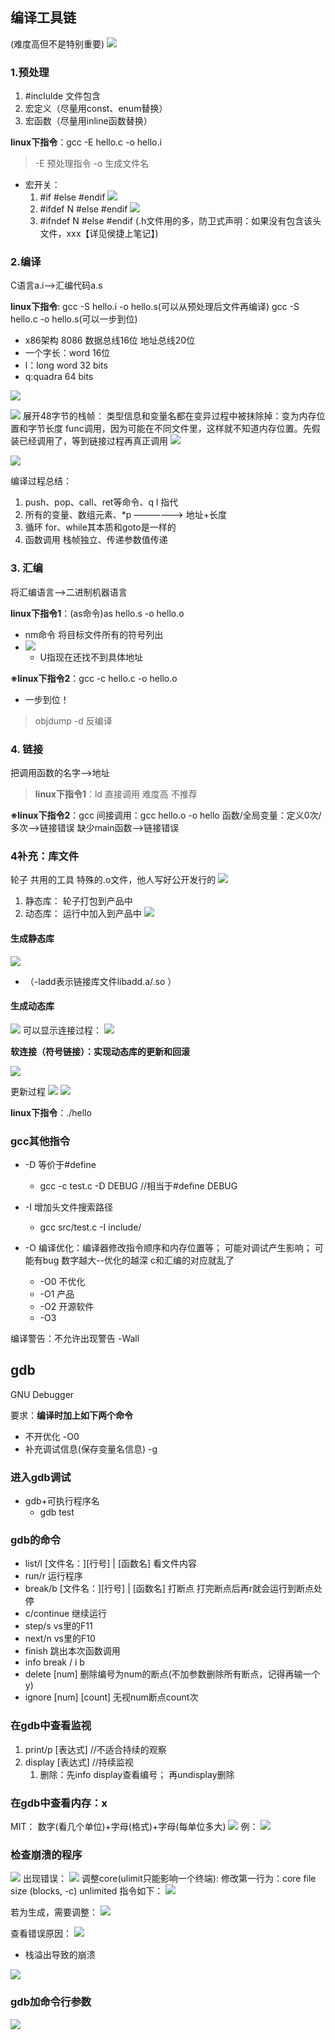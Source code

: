 ## 编译工具链
(难度高但不是特别重要)
![](images/2023-09-04-21-32-07.png)
### 1.预处理
1. #inclulde 文件包含
2. 宏定义（尽量用const、enum替换）
3. 宏函数（尽量用inline函数替换）

**linux下指令**：gcc -E hello.c -o hello.i
> -E 预处理指令
> -o 生成文件名

- 宏开关：
   1. #if #else #endif
![](images/2023-09-04-15-12-34.png)
   2. #ifdef N    #else   #endif
![](images/2023-09-04-15-13-20.png)   
   3. #ifndef N   #else   #endif    (.h文件用的多，防卫式声明：如果没有包含该头文件，xxx【详见侯捷上笔记】)


### 2.编译

C语言a.i-->汇编代码a.s

**linux下指令**:
    gcc -S hello.i -o hello.s(可以从预处理后文件再编译)
    gcc -S hello.c -o hello.s(可以一步到位)

- x86架构 8086 数据总线16位  地址总线20位
- 一个字长：word 16位
- l：long word 32 bits
- q:quadra 64 bits

![](images/2023-09-04-21-02-30.png)

![](images/2023-09-05-11-05-36.png)
展开48字节的栈帧：
类型信息和变量名都在变异过程中被抹除掉：变为内存位置和字节长度
func调用，因为可能在不同文件里，这样就不知道内存位置。先假装已经调用了，等到链接过程再真正调用
![](images/2023-09-05-11-10-25.png)

![](images/2023-09-05-11-45-24.png)

编译过程总结：
1. push、pop、call、ret等命令、q l 指代
2. 所有的变量、数组元素、*p ——————> 地址+长度
3. 循环 for、while其本质和goto是一样的
4. 函数调用 栈帧独立、传递参数值传递
### 3. 汇编
将汇编语言-->二进制机器语言

**linux下指令1**：(as命令)as hello.s -o hello.o
- nm命令 将目标文件所有的符号列出
- ![](images/2023-09-06-15-37-39.png)
  - U指现在还找不到具体地址

**※linux下指令2**：gcc -c hello.c -o hello.o
- 一步到位！

> objdump -d 反编译


### 4. 链接

把调用函数的名字-->地址
> **linux下指令1**：ld 直接调用 难度高 不推荐

**※linux下指令2**：gcc 间接调用：gcc hello.o -o hello
   函数/全局变量：定义0次/多次-->链接错误
   缺少main函数-->链接错误

### 4补充：库文件
轮子 共用的工具 特殊的.o文件，他人写好公开发行的
![](images/2023-09-06-15-55-21.png)

1. 静态库： 轮子打包到产品中
2. 动态库： 运行中加入到产品中
![](images/2023-09-06-15-59-46.png)

#### 生成静态库
![](images/2023-09-06-16-25-32.png)
- （-ladd表示链接库文件libadd.a/.so ）

#### 生成动态库
![](images/2023-09-06-21-29-36.png)
可以显示连接过程：
![](images/2023-09-06-21-31-28.png)

**软连接（符号链接）：实现动态库的更新和回滚**

![](images/2023-09-06-22-17-07.png)

更新过程
![](images/2023-09-06-22-20-46.png)
![](images/2023-09-06-22-20-15.png)

**linux下指令**：./hello

### gcc其他指令

- -D 等价于#define
  - gcc -c test.c -D DEBUG //相当于#define DEBUG

- -I 增加头文件搜索路径
   - gcc src/test.c -I include/
- -O 编译优化：编译器修改指令顺序和内存位置等； 可能对调试产生影响； 可能有bug
数字越大--优化的越深 c和汇编的对应就乱了
   - -O0 不优化
   - -O1 产品
   - -O2 开源软件
   - -O3 

编译警告：不允许出现警告
-Wall

## gdb
GNU Debugger

要求：**编译时加上如下两个命令**
- 不开优化 -O0
- 补充调试信息(保存变量名信息) -g

### 进入gdb调试

- gdb+可执行程序名
   - gdb test

### gdb的命令

- list/l    [文件名：][行号] | [函数名]     看文件内容 
- run/r           运行程序
- break/b   [文件名：][行号] | [函数名]      打断点   打完断点后再r就会运行到断点处停
- c/continue   继续运行
- step/s    vs里的F11
- next/n    vs里的F10
- finish    跳出本次函数调用
- info break / i b      
- delete    [num]    删除编号为num的断点(不加参数删除所有断点，记得再输一个y)
- ignore    [num] [count] 无视num断点count次

### 在gdb中查看监视

1. print/p  [表达式]    //不适合持续的观察
2. display  [表达式]    //持续监视
   1. 删除：先info display查看编号； 再undisplay删除

### 在gdb中查看内存：x

MIT： 数字(看几个单位)+字母(格式)+字母(每单位多大)
![](images/2023-09-07-18-38-40.png)
例：
![](images/2023-09-07-18-43-18.png)

### 检查崩溃的程序
![](images/2023-09-09-15-17-06.png)
出现错误：
![](images/2023-09-07-22-00-15.png)
调整core(ulimit只能影响一个终端):
   修改第一行为：core file size          (blocks, -c) unlimited
   指令如下：
![](images/2023-09-07-22-07-46.png)

若为生成，需要调整：
![](images/2023-09-07-22-09-11.png)

查看错误原因：
![](images/2023-09-07-22-10-20.png)

- 栈溢出导致的崩溃

![](images/2023-09-07-22-17-52.png)

### gdb加命令行参数

![](images/2023-09-07-22-18-19.png)



